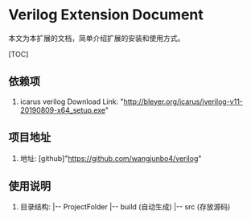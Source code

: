 <!--
 * @Author: Gtylcara.
 * @Date: 2020-11-18 15:56:18
 * @LastEditors: Gtylcara.
 * @LastEditTime: 2020-12-20 12:58:35
-->
# Verilog Extension Document

本文为本扩展的文档，简单介绍扩展的安装和使用方式。

[TOC]

## 依赖项

1. icarus verilog 
        Download Link: "http://bleyer.org/icarus/iverilog-v11-20190809-x64_setup.exe"

## 项目地址 

1. 地址: [github]"https://github.com/wangjunbo4/verilog"

## 使用说明

1. 目录结构: |-- ProjectFolder
                |-- build (自动生成)
                |-- src (存放源码)

